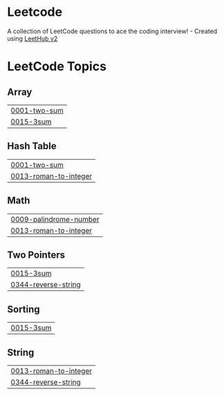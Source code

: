 # Leetcode
A collection of LeetCode questions to ace the coding interview! - Created using [LeetHub v2](https://github.com/arunbhardwaj/LeetHub-2.0)

<!---LeetCode Topics Start-->
# LeetCode Topics
## Array
|  |
| ------- |
| [0001-two-sum](https://github.com/Sarangvira/Leetcode/tree/master/0001-two-sum) |
| [0015-3sum](https://github.com/Sarangvira/Leetcode/tree/master/0015-3sum) |
## Hash Table
|  |
| ------- |
| [0001-two-sum](https://github.com/Sarangvira/Leetcode/tree/master/0001-two-sum) |
| [0013-roman-to-integer](https://github.com/Sarangvira/Leetcode/tree/master/0013-roman-to-integer) |
## Math
|  |
| ------- |
| [0009-palindrome-number](https://github.com/Sarangvira/Leetcode/tree/master/0009-palindrome-number) |
| [0013-roman-to-integer](https://github.com/Sarangvira/Leetcode/tree/master/0013-roman-to-integer) |
## Two Pointers
|  |
| ------- |
| [0015-3sum](https://github.com/Sarangvira/Leetcode/tree/master/0015-3sum) |
| [0344-reverse-string](https://github.com/Sarangvira/Leetcode/tree/master/0344-reverse-string) |
## Sorting
|  |
| ------- |
| [0015-3sum](https://github.com/Sarangvira/Leetcode/tree/master/0015-3sum) |
## String
|  |
| ------- |
| [0013-roman-to-integer](https://github.com/Sarangvira/Leetcode/tree/master/0013-roman-to-integer) |
| [0344-reverse-string](https://github.com/Sarangvira/Leetcode/tree/master/0344-reverse-string) |
<!---LeetCode Topics End-->